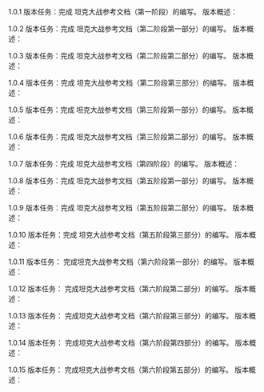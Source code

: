 1.0.1
    版本任务：完成 坦克大战参考文档（第一阶段）的编写。
    版本概述：

1.0.2
    版本任务：完成 坦克大战参考文档（第二阶段第一部分）的编写。
    版本概述：

1.0.3
    版本任务：完成 坦克大战参考文档（第二阶段第二部分）的编写。
    版本概述：

1.0.4
    版本任务：完成 坦克大战参考文档（第二阶段第三部分）的编写。
    版本概述：

1.0.5
    版本任务：完成 坦克大战参考文档（第三阶段第一部分）的编写。
    版本概述：

1.0.6
    版本任务：完成 坦克大战参考文档（第三阶段第二部分）的编写。
    版本概述：

1.0.7
    版本任务：完成 坦克大战参考文档（第四阶段）的编写。
    版本概述：

1.0.8
    版本任务：完成 坦克大战参考文档（第五阶段第一部分）的编写。
    版本概述：

1.0.9
    版本任务：完成 坦克大战参考文档（第五阶段第二部分）的编写。
    版本概述：

1.0.10
    版本任务：完成 坦克大战参考文档（第五阶段第三部分）的编写。
    版本概述：
    
1.0.11
    版本任务： 完成坦克大战参考文档（第六阶段第一部分）的编写。
    版本概述：

1.0.12
    版本任务： 完成坦克大战参考文档（第六阶段第二部分）的编写。
    版本概述：

1.0.13
    版本任务： 完成坦克大战参考文档（第六阶段第三部分）的编写。
    版本概述：

1.0.14
    版本任务： 完成坦克大战参考文档（第六阶段第四部分）的编写。
    版本概述：

1.0.15
    版本任务： 完成坦克大战参考文档（第六阶段第五部分）的编写。
    版本概述：
           
           
           
           
           
           
           
           
           
           
           


